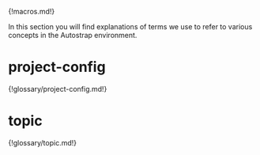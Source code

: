 {!macros.md!}

In this section you will find explanations of terms we use to refer to various
concepts in the Autostrap environment.

<a name='project-config'></a>
# project-config

{!glossary/project-config.md!}

<a name='topic'></a>
# topic

{!glossary/topic.md!}
